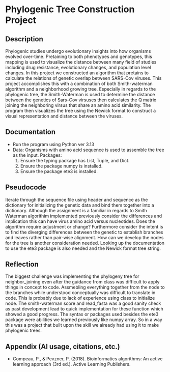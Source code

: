 # Phylogenic Tree Construction Project

## Description
Phylogenic studies undergo evolutionary insights into how organisms evolved over-time. Pretaining to both phenotypes and genotypes, this mapping is used to visualize the distance between many field of studies including drug resistance, evolutionary changes, and population level changes. In this project we constructed an algorithm that pretains to calculate the relations of genetic overlap between SARS-Cov viruses. This project accomplishes this with a combination of both Smith-waterman algorithm and a neighborhood growing tree. Especially in regards to the phylogenic tree, the Smith-Waterman is used to determine the distance between the genetics of Sars-Cov virsuses then calculates the Q matrix joining the neighboring virsus that share an amino acid similarity. The program then visualizes the tree using the Newick format to construct a visual representation and distance between the viruses.

## Documentation
- Run the program using Python ver 3.13
- Data: Organisms with amino acid sequence is used to assemble the tree as the input.
Packages: 
  1. Ensure the typing package has List, Tuple, and Dict.
  2. Ensure the package numpy is installed.
  3. Ensure the package ete3 is installed.

## Pseudocode
Iterate through the sequence file using header and sequence as the dictionary for initializing the genetic data and bind them together into a dictionary. Although the assignment is a familiar in regards to Smith Waterman algorithim implemented previously consider the differences and implication this can have virus amino acid versus nucleotides. Does the algorithm require adjustment or change? Furthermore consider the intent is to find the diverging differences between the genetic to establish branches and leaves rather than pair-wise alignment. How can we develop the nodes for the tree is another consideration needed. Looking up the documentation to use the ete3 package is also needed and the Newick format tree string.

## Reflection 

The biggest challenge was implementing the phylogeny tree for neighbor_joining even after the guidance from class was difficult to apply things in concept to code. Assmebling everything together from the node to the branches while understood conceptually was difficult to translate in code. This is probably due to lack of experience using class to initialize node. The smith-waterman score and read_fasta was a good sanity check as past development lead to quick implementation for these function which showed a good progress. The syntax or packages used besides the ete3 package were abilities we learned previously like numpy array. So in a way this was a project that built upon the skill we already had using it to make phylogenic trees. 

## Appendix (AI usage, citations, etc.)
- Compeau, P., & Pevzner, P. (2018). Bioinformatics algorithms: An active learning approach (3rd ed.). Active Learning Publishers.
  
